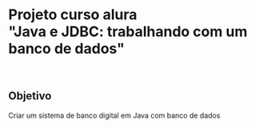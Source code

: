<h1>Projeto curso alura<br>"Java e JDBC: trabalhando com um banco de dados"</h1>
<br>
<h2>Objetivo</h2>
<p>
Criar um sistema de banco digital em Java com banco de dados
</p>
